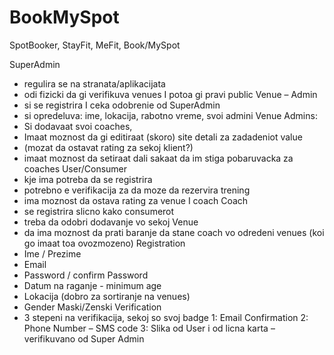 # BookMySpot

SpotBooker, StayFit, MeFit, Book/MySpot

SuperAdmin

- regulira se na stranata/aplikacijata
- odi fizicki da gi verifikuva venues I potoa gi pravi public
  Venue – Admin
- si se registrira I ceka odobrenie od SuperAdmin
- si opredeluva: ime, lokacija, rabotno vreme, svoi admini
  Venue Admins:
- Si dodavaat svoi coaches,
- Imaat moznost da gi editiraat (skoro) site detali za zadadeniot value
- (mozat da ostavat rating za sekoj klient?)
- imaat moznost da setiraat dali sakaat da im stiga pobaruvacka za coaches
  User/Consumer
- kje ima potreba da se registrira
- potrebno e verifikacija za da moze da rezervira trening
- ima moznost da ostava rating za venue I coach
  Coach
- se registrira slicno kako consumerot
- treba da odobri dodavanje vo sekoj Venue
- da ima moznost da prati baranje da stane coach vo odredeni venues (koi go imaat toa ovozmozeno)
  Registration
- Ime / Prezime
- Email
- Password / confirm Password
- Datum na raganje - minimum age
- Lokacija (dobro za sortiranje na venues)
- Gender Maski/Zenski
  Verification
- 3 stepeni na verifikacija, sekoj so svoj badge
  1: Email Confirmation
  2: Phone Number – SMS code
  3: Slika od User i od licna karta – verifikuvano od Super Admin
